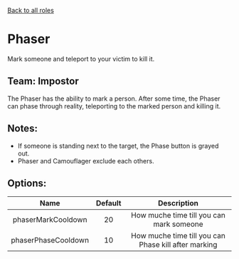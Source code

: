 [Back to all roles](https://github.com/laicosvk/theepicroles "Back to all roles")

# Phaser
Mark someone and teleport to your victim to kill it.

## Team: Impostor 
The Phaser has the ability to mark a person. After some time, the Phaser can phase through reality, teleporting to the marked person and killing it. 

## Notes:
- If someone is standing next to the target, the Phase button is grayed out.
- Phaser and Camouflager exclude each others.

## Options:
|Name|Default|Description|
| :------------: | :------------: | :------------: |
|phaserMarkCooldown|20|How muche time till you can mark someone
|phaserPhaseCooldown|10|How muche time till you can Phase kill after marking
